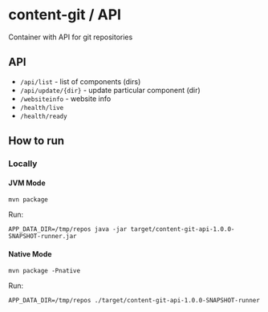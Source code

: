 # content-git / API
Container with API for git repositories

## API

* `/api/list` - list of components (dirs)
* `/api/update/{dir}` - update particular component (dir)
* `/websiteinfo` - website info
* `/health/live`
* `/health/ready`

## How to run

### Locally

#### JVM Mode

```shell
mvn package
```

Run: 
```shell
APP_DATA_DIR=/tmp/repos java -jar target/content-git-api-1.0.0-SNAPSHOT-runner.jar
```

#### Native Mode

```shell
mvn package -Pnative
```

Run:
```shell
APP_DATA_DIR=/tmp/repos ./target/content-git-api-1.0.0-SNAPSHOT-runner
```
